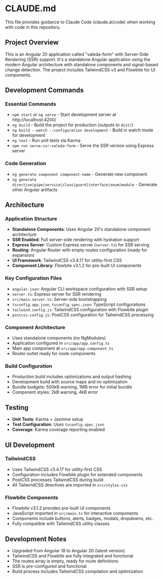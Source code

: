 # CLAUDE.md

This file provides guidance to Claude Code (claude.ai/code) when working with code in this repository.

## Project Overview

This is an Angular 20 application called "valeda-form" with Server-Side Rendering (SSR) support. It's a standalone Angular application using the modern Angular architecture with standalone components and signal-based change detection. The project includes TailwindCSS v3 and Flowbite for UI components.

## Development Commands

### Essential Commands
- `npm start` or `ng serve` - Start development server at http://localhost:4200/
- `ng build` - Build the project for production (outputs to `dist/`)
- `ng build --watch --configuration development` - Build in watch mode for development
- `ng test` - Run unit tests via Karma
- `npm run serve:ssr:valeda-form` - Serve the SSR version using Express server

### Code Generation
- `ng generate component component-name` - Generate new component
- `ng generate directive|pipe|service|class|guard|interface|enum|module` - Generate other Angular artifacts

## Architecture

### Application Structure
- **Standalone Components**: Uses Angular 20's standalone component architecture
- **SSR Enabled**: Full server-side rendering with hydration support
- **Express Server**: Custom Express server (`server.ts`) for SSR serving
- **Routing**: Angular Router with empty routes configuration (ready for expansion)
- **UI Framework**: TailwindCSS v3.4.17 for utility-first CSS
- **Component Library**: Flowbite v3.1.2 for pre-built UI components

### Key Configuration Files
- `angular.json`: Angular CLI workspace configuration with SSR setup
- `server.ts`: Express server for SSR rendering
- `src/main.server.ts`: Server-side bootstrapping
- `tsconfig.app.json`, `tsconfig.spec.json`: TypeScript configurations
- `tailwind.config.js`: TailwindCSS configuration with Flowbite plugin
- `postcss.config.js`: PostCSS configuration for TailwindCSS processing

### Component Architecture
- Uses standalone components (no NgModules)
- Application configured in `src/app/app.config.ts`
- Main app component at `src/app/app.component.ts`
- Router outlet ready for route components

### Build Configuration
- Production build includes optimizations and output hashing
- Development build with source maps and no optimization
- Bundle budgets: 500kB warning, 1MB error for initial bundle
- Component styles: 2kB warning, 4kB error

## Testing

- **Unit Tests**: Karma + Jasmine setup
- **Test Configuration**: Uses `tsconfig.spec.json`
- **Coverage**: Karma coverage reporting enabled

## UI Development

### TailwindCSS
- Uses TailwindCSS v3.4.17 for utility-first CSS
- Configuration includes Flowbite plugin for extended components
- PostCSS processes TailwindCSS during build
- All TailwindCSS directives are imported in `src/styles.css`

### Flowbite Components
- Flowbite v3.1.2 provides pre-built UI components
- JavaScript imported in `src/main.ts` for interactive components
- Components include buttons, alerts, badges, modals, dropdowns, etc.
- Fully compatible with TailwindCSS utility classes

## Development Notes

- Upgraded from Angular 18 to Angular 20 (latest version)
- TailwindCSS and Flowbite are fully integrated and functional
- The routes array is empty, ready for route definitions
- SSR is pre-configured and functional
- Build process includes TailwindCSS compilation and optimization